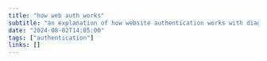 ```yaml
---
title: "how web auth works"
subtitle: "an explanation of how website authentication works with diagrams and examples."
date: "2024-08-02T14:05:00"
tags: ["authentication"]
links: []
---
```



